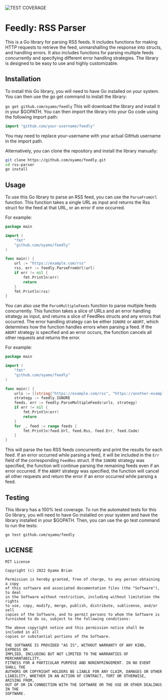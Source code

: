 ![TEST COVERAGE](https://img.shields.io/badge/TEST%20COVERAGE-100%25-green?labelColor=GREEN&style=flat)
# Feedly: RSS Parser
This is a Go library for parsing RSS feeds. It includes functions for making HTTP requests to retrieve the feed, unmarshalling the response into structs, and handling errors. It also includes functions for parsing multiple feeds concurrently and specifying different error handling strategies. The library is designed to be easy to use and highly customizable.


## Installation
To install this Go library, you will need to have Go installed on your system. You can then use the go get command to install the library:

```go get github.com/oyamo/feedly```
This will download the library and install it in your $GOPATH. You can then import the library into your Go code using the following import path:

```go
import "github.com/your-username/feedly"
```
You may need to replace your-username with your actual GitHub username in the import path.

Alternatively, you can clone the repository and install the library manually:
```bash
git clone https://github.com/oyamo/feedly.git
cd rss-parser
go install
```

## Usage
To use this Go library to parse an RSS feed, you can use the `ParseFromUrl` function. This function takes a 
single URL as input and returns the Rss struct for the feed at that URL, or an error if one occurred.

For example:
```go
package main

import (
	"fmt"
	"github.com/oyamo/feedly"
)

func main() {
	url := "https://example.com/rss"
	rss, err := feedly.ParseFromUrl(url)
	if err != nil {
		fmt.Println(err)
		return
	}
	fmt.Println(rss)
}
```

You can also use the `ParseMultipleFeeds` function to parse multiple feeds concurrently. This function takes a slice of URLs
and an error handling strategy as input, and returns a slice of FeedRes structs and any errors that occurred. The error 
handling strategy can be either `IGNORE` or `ABORT`, which determines how the function handles errors when parsing a feed.
If the `ABORT` strategy is specified and an error occurs, the function cancels all other requests and returns the error.

For example:

```go
package main

import (
	"fmt"
	"github.com/oyamo/feedly"
)

func main() {
	urls := []string{"https://example.com/rss", "https://another-example.com/rss"}
	strategy := feedly.IGNORE
	feeds, err := feedly.ParseMultipleFeeds(urls, strategy)
	if err != nil {
		fmt.Println(err)
		return
	}
	for _, feed := range feeds {
		fmt.Println(feed.Url, feed.Rss, feed.Err, feed.Code)
	}
}
```


This will parse the two RSS feeds concurrently and print the results 
for each feed. If an error occurred while parsing a feed, it will be 
included in the `Err` field of the corresponding `FeedRes` struct. If the `IGNORE` strategy was specified, 
the function will continue parsing the remaining feeds even if an error occurred. If the `ABORT` strategy was specified,
the function will cancel all other requests and return the error if an error occurred while parsing a feed.

## Testing
This library has a 100% test coverage. To run the automated tests for this Go library, you will need to have Go 
installed on your system and have the library installed in your $GOPATH. 
Then, you can use the go test command to run the tests:

```
go test github.com/oyamo/feedly
```

## LICENSE
```
MIT License

Copyright (c) 2022 Oyamo Brian

Permission is hereby granted, free of charge, to any person obtaining a copy
of this software and associated documentation files (the "Software"), to deal
in the Software without restriction, including without limitation the rights
to use, copy, modify, merge, publish, distribute, sublicense, and/or sell
copies of the Software, and to permit persons to whom the Software is
furnished to do so, subject to the following conditions:

The above copyright notice and this permission notice shall be included in all
copies or substantial portions of the Software.

THE SOFTWARE IS PROVIDED "AS IS", WITHOUT WARRANTY OF ANY KIND, EXPRESS OR
IMPLIED, INCLUDING BUT NOT LIMITED TO THE WARRANTIES OF MERCHANTABILITY,
FITNESS FOR A PARTICULAR PURPOSE AND NONINFRINGEMENT. IN NO EVENT SHALL THE
AUTHORS OR COPYRIGHT HOLDERS BE LIABLE FOR ANY CLAIM, DAMAGES OR OTHER
LIABILITY, WHETHER IN AN ACTION OF CONTRACT, TORT OR OTHERWISE, ARISING FROM,
OUT OF OR IN CONNECTION WITH THE SOFTWARE OR THE USE OR OTHER DEALINGS IN THE
SOFTWARE.
```
